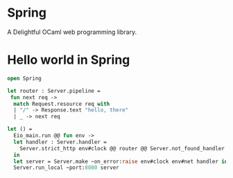 # Spring 

A Delightful OCaml web programming library.

# Hello world in Spring

```ocaml
open Spring

let router : Server.pipeline =
 fun next req ->
  match Request.resource req with
  | "/" -> Response.text "hello, there"
  | _ -> next req

let () =
  Eio_main.run @@ fun env ->
  let handler : Server.handler =
    Server.strict_http env#clock @@ router @@ Server.not_found_handler
  in
  let server = Server.make ~on_error:raise env#clock env#net handler in
  Server.run_local ~port:8080 server
```
